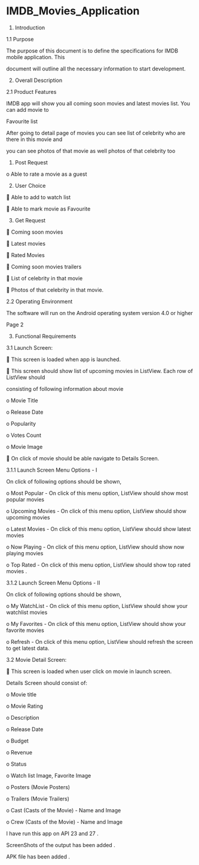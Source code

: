 # IMDB_Movies_Application

1. Introduction

1.1 Purpose

The purpose of this document is to define the specifications for IMDB mobile application. This

document will outline all the necessary information to start development.

2. Overall Description

2.1 Product Features

IMDB app will show you all coming soon movies and latest movies list. You can add movie to

Favourite list

After going to detail page of movies you can see list of celebrity who are there in this movie and

you can see photos of that movie as well photos of that celebrity too

1. Post Request

o Able to rate a movie as a guest

2. User Choice

 Able to add to watch list

 Able to mark movie as Favourite

3. Get Request

 Coming soon movies

 Latest movies

 Rated Movies

 Coming soon movies trailers

 List of celebrity in that movie

 Photos of that celebrity in that movie.

2.2 Operating Environment

The software will run on the Android operating system version 4.0 or higher


Page 2

3. Functional Requirements

3.1 Launch Screen:

 This screen is loaded when app is launched.

 This screen should show list of upcoming movies in ListView. Each row of ListView should

consisting of following information about movie

o Movie Title

o Release Date

o Popularity

o Votes Count

o Movie Image

 On click of movie should be able navigate to Details Screen.


3.1.1 Launch Screen Menu Options - I

On click of following options should be shown,

o Most Popular - On click of this menu option, ListView should show most popular movies

o Upcoming Movies - On click of this menu option, ListView should show upcoming movies

o Latest Movies - On click of this menu option, ListView should show latest movies

o Now Playing - On click of this menu option, ListView should show now playing movies

o Top Rated - On click of this menu option, ListView should show top rated movies .


3.1.2 Launch Screen Menu Options - II

On click of following options should be shown,

o My WatchList - On click of this menu option, ListView should show your watchlist movies

o My Favorites - On click of this menu option, ListView should show your favorite movies

o Refresh - On click of this menu option, ListView should refresh the screen to get latest data.


3.2 Movie Detail Screen:

 This screen is loaded when user click on movie in launch screen.

Details Screen should consist of:

o Movie title

o Movie Rating

o Description

o Release Date

o Budget

o Revenue

o Status

o Watch list Image, Favorite Image

o Posters (Movie Posters)

o Trailers (Movie Trailers)

o Cast (Casts of the Movie) - Name and Image

o Crew (Casts of the Movie) - Name and Image

   I have run this app on API 23 and 27 .
   
   ScreenShots of the output has been added .
   
   APK file has been added .
   
   
